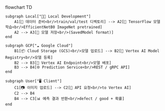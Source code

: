 flowchart TD

    subgraph Local["👨‍💻 Local Development"]
        A1[📂 데이터 준비<br/>train/val/test 디렉토리] --> A2[🧠 TensorFlow 모델 학습<br/>EfficientNetB0 ImageNet pretrained]
        A2 --> A3[💾 모델 저장<br/>(SavedModel format)]
    end

    subgraph GCP["☁️ Google Cloud"]
        B1[📦 Cloud Storage (GCS)<br/>모델 업로드] --> B2[🔧 Vertex AI Model Registry<br/>모델 등록]
        B2 --> B3[🚀 Vertex AI Endpoint<br/>모델 배포]
        B3 --> B4[🌐 Prediction Service<br/>REST / gRPC API]
    end

    subgraph User["🖥️ Client"]
        C1[📷 이미지 업로드] --> C2[📡 API 요청<br/>to Vertex AI]
        C2 --> B4
        B4 --> C3[📊 예측 결과 반환<br/>defect / good + 확률]
    end
